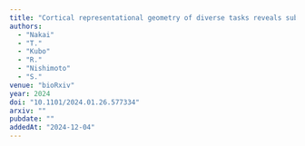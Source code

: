 ```yaml
---
title: "Cortical representational geometry of diverse tasks reveals subject-specific and subject-invariant cognitive structures"
authors:
  - "Nakai"
  - "T."
  - "Kubo"
  - "R."
  - "Nishimoto"
  - "S."
venue: "bioRxiv"
year: 2024
doi: "10.1101/2024.01.26.577334"
arxiv: ""
pubdate: ""
addedAt: "2024-12-04"
---
```

